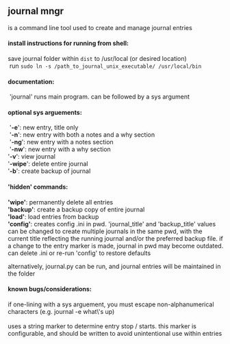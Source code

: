 ## journal mngr <br />
is a command line tool used to create and manage journal entries

#### install instructions for running from shell:

save journal folder within `dist` to /usr/local (or desired location)
<br /> run `sudo ln -s /path_to_journal_unix_executable/ /usr/local/bin`

#### documentation:
 'journal' runs main program. can be followed by a sys argument

#### optional sys arguements:
 '**-e**': new entry, title only <br /> '**-n**': new entry with both a notes and a why section <br /> '**-ng**': new entry with a notes section <br /> '**-nw**': new entry with a why section <br />
'**-v**': view journal <br />
'**-wipe**': delete entire journal <br />
'**-b**': create backup of journal

#### 'hidden' commands:

**'wipe'**: permanently delete all entries<br />
**'backup'**: create a backup copy of entire journal<br />
**'load'**: load entries from backup<br />
**'config'**: creates config .ini in pwd. 'journal_title' and 'backup_title' 	values can be changed to create multiple journals in the same pwd, with the 		current title reflecting the running journal and/or the preferred backup file. 	if a change to the entry marker is made, journal in pwd may become outdated. can 	delete .ini or re-run 'config' to restore defaults<br />

alternatively, journal.py can be run, and journal entries will be maintained in the folder

#### known bugs/considerations:

if one-lining with a sys arguement, you must escape non-alphanumerical characters (e.g. journal -e what\\'s up)
<br />
<br />
uses a string marker to determine entry stop / starts. this marker is configurable, and should be written to avoid unintentional use within entries